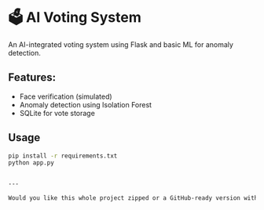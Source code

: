 # 🗳️ AI Voting System

An AI-integrated voting system using Flask and basic ML for anomaly detection.

## Features:
- Face verification (simulated)
- Anomaly detection using Isolation Forest
- SQLite for vote storage

## Usage
```bash
pip install -r requirements.txt
python app.py


---

Would you like this whole project zipped or a GitHub-ready version with commit history and license?

